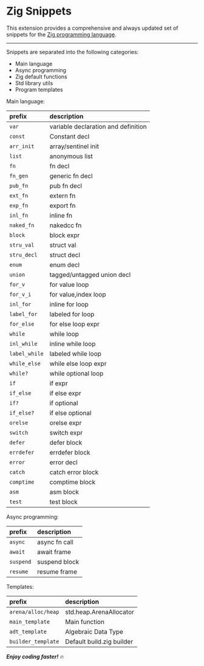 # Zig Snippets

This extension provides a comprehensive and always updated set of snippets for the [Zig programming language](https://ziglang.org).

-----------------------------------------------------------------------------------------------------------
Snippets are separated into the following categories:

* Main language
* Async programming
* Zig default functions
* Std library utils
* Program templates


Main language:

| prefix             | description                         |
|:-------------------|:------------------------------------|
| ```var```          | variable declaration and definition |
| ```const```        | Constant decl                       |
| ```arr_init```     | array/sentinel init                 |
| ```list```         | anonymous list                      |
| ```fn```           | fn decl                             |
| ```fn_gen```         | generic fn decl                     |
| ```pub_fn```       | pub fn decl                         |
| ```ext_fn```       | extern fn                           |
| ```exp_fn```       | export fn                           |
| ```inl_fn```       | inline fn                           |
| ```naked_fn```        | nakedcc fn                          |
| ```block```        | block expr                          |
| ```stru_val```     | struct val                          |
| ```stru_decl```    | struct decl                         |
| ```enum```         | enum decl                           |
| ```union```        | tagged/untagged union decl          |
| ```for_v```        | for value loop                      |
| ```for_v_i```      | for value,index loop                |
| ```inl_for```   | inline for loop                     |
| ```label_for```        | labeled for loop                    |
| ```for_else```        | for else loop expr                  |
| ```while```        | while loop                          |
| ```inl_while``` | inline while loop                   |
| ```label_while```      | labeled while loop                  |
| ```while_else```      | while else loop expr                |
| ```while?```       | while optional loop                 |
| ```if```           | if expr                             |
| ```if_else```         | if else expr                        |
| ```if?```          | if optional                         |
| ```if_else?```        | if else optional                    |
| ```orelse```       | orelse expr                         |
| ```switch```       | switch expr                         |
| ```defer```        | defer block                         |
| ```errdefer```     | errdefer block                      |
| ```error```        | error decl                          |
| ```catch```        | catch error block                   |
| ```comptime```     | comptime block                      |
| ```asm```          | asm block                           |
| ```test```         | test block                          |

Async programming:

| prefix        | description   |
|:--------------|:--------------|
| ```async```   | async fn call |
| ```await```   | await frame   |
| ```suspend``` | suspend block |
| ```resume```  | resume frame  |

Templates:

| prefix                 | description               |
|:-----------------------|:--------------------------|
| ```arena/alloc/heap``` | std.heap.ArenaAllocator |
| ```main_template```    | Main function             |
| ```adt_template```     | Algebraic Data Type       |
| ```builder_template``` | Default build.zig builder |


***Enjoy coding faster!*** :fire:
